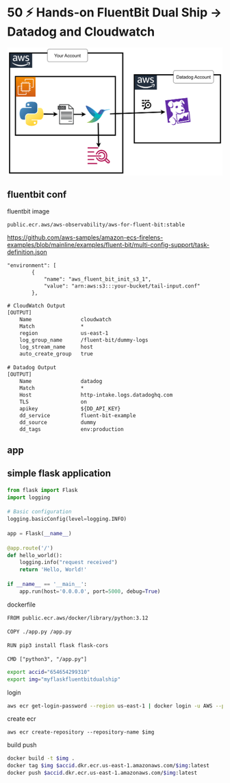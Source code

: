 # 50 ⚡ Hands-on FluentBit Dual Ship -> Datadog and Cloudwatch

![](../imgs/e8c579413291443c8747af81c1ed6f2e.png)

## fluentbit conf

fluentbit image
```
public.ecr.aws/aws-observability/aws-for-fluent-bit:stable
```

https://github.com/aws-samples/amazon-ecs-firelens-examples/blob/mainline/examples/fluent-bit/multi-config-support/task-definition.json

```
"environment": [
        {
            "name": "aws_fluent_bit_init_s3_1",
            "value": "arn:aws:s3:::your-bucket/tail-input.conf"
        },
```

```
# CloudWatch Output
[OUTPUT]
    Name                cloudwatch
    Match               *
    region              us-east-1
    log_group_name      /fluent-bit/dummy-logs
    log_stream_name     host
    auto_create_group   true

# Datadog Output
[OUTPUT]
    Name                datadog
    Match               *
    Host                http-intake.logs.datadoghq.com
    TLS                 on
    apikey              ${DD_API_KEY} 
    dd_service          fluent-bit-example
    dd_source           dummy
    dd_tags             env:production
```


## app


## simple flask application

```python
from flask import Flask
import logging

# Basic configuration
logging.basicConfig(level=logging.INFO)

app = Flask(__name__)

@app.route('/')
def hello_world():
    logging.info("request received") 
    return 'Hello, World!'

if __name__ == '__main__':
    app.run(host='0.0.0.0', port=5000, debug=True)
```

dockerfile

```
FROM public.ecr.aws/docker/library/python:3.12

COPY ./app.py /app.py

RUN pip3 install flask flask-cors

CMD ["python3", "/app.py"]
```

```bash
export accid="654654299310"
export img="myflaskfluentbitdualship"
```

login
```bash
aws ecr get-login-password --region us-east-1 | docker login -u AWS --password-stdin $accid.dkr.ecr.us-east-1.amazonaws.com
```

create ecr
```
aws ecr create-repository --repository-name $img
```

build push
```bash
docker build -t $img .
docker tag $img $accid.dkr.ecr.us-east-1.amazonaws.com/$img:latest
docker push $accid.dkr.ecr.us-east-1.amazonaws.com/$img:latest
```

